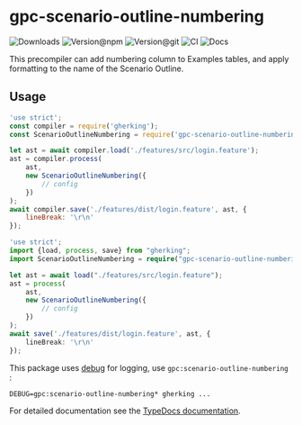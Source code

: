 # gpc-scenario-outline-numbering

![Downloads](https://img.shields.io/npm/dw/gpc-scenario-outline-numbering?style=flat-square)
![Version@npm](https://img.shields.io/npm/v/gpc-scenario-outline-numbering?label=version%40npm&style=flat-square)
![Version@git](https://img.shields.io/github/package-json/v/gherking/gpc-scenario-outline-numbering/master?label=version%40git&style=flat-square)
![CI](https://img.shields.io/github/workflow/status/gherking/gpc-scenario-outline-numbering/CI/master?label=ci&style=flat-square)
![Docs](https://img.shields.io/github/workflow/status/gherking/gpc-scenario-outline-numbering/Docs/master?label=docs&style=flat-square)

This precompiler can add numbering column to Examples tables, and apply formatting to the name of the Scenario Outline.

## Usage

```javascript
'use strict';
const compiler = require('gherking');
const ScenarioOutlineNumbering = require('gpc-scenario-outline-numbering');

let ast = await compiler.load('./features/src/login.feature');
ast = compiler.process(
    ast,
    new ScenarioOutlineNumbering({
        // config
    })
);
await compiler.save('./features/dist/login.feature', ast, {
    lineBreak: '\r\n'
});
```

```typescript
'use strict';
import {load, process, save} from "gherking";
import ScenarioOutlineNumbering = require("gpc-scenario-outline-numbering");

let ast = await load("./features/src/login.feature");
ast = process(
    ast,
    new ScenarioOutlineNumbering({
        // config
    })
);
await save('./features/dist/login.feature', ast, {
    lineBreak: '\r\n'
});
```

This package uses [debug](https://www.npmjs.com/package/debug) for logging, use `gpc:scenario-outline-numbering` :

```shell
DEBUG=gpc:scenario-outline-numbering* gherking ...
```

For detailed documentation see the [TypeDocs documentation](https://gherking.github.io/gpc-scenario-outline-numbering/).
